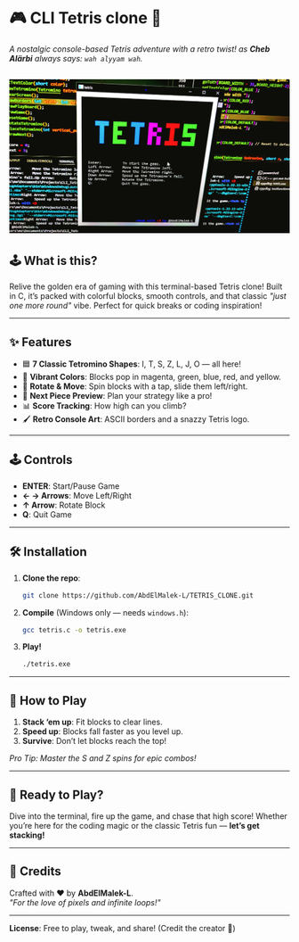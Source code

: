 
# 🎮 CLI Tetris clone  🚀  
  
*A nostalgic console-based Tetris adventure with a retro twist!*
*as **Cheb Alärbi** always says: `wah alyyam wah`.*  

![Tetris welcome screen!](Tetris_splash.jpg "Tetris")
---

## 🕹️ **What is this?**  
Relive the golden era of gaming with this terminal-based Tetris clone! Built in C, it’s packed with colorful blocks, smooth controls, and that classic *"just one more round"* vibe. Perfect for quick breaks or coding inspiration!  

---

## ✨ **Features**  
- 🟦 **7 Classic Tetromino Shapes**: I, T, S, Z, L, J, O — all here!  
- 🎨 **Vibrant Colors**: Blocks pop in magenta, green, blue, red, and yellow.  
- 🔄 **Rotate & Move**: Spin blocks with a tap, slide them left/right.  
- 🔮 **Next Piece Preview**: Plan your strategy like a pro!  
- 📊 **Score Tracking**: How high can you climb?  
- 🖌️ **Retro Console Art**: ASCII borders and a snazzy Tetris logo.  

---

## 🕹️ **Controls**  
- **ENTER**: Start/Pause Game  
- **← → Arrows**: Move Left/Right  
- **↑ Arrow**: Rotate Block  
- **Q**: Quit Game  

---

## 🛠️ **Installation**  
1. **Clone the repo**:  
   ```bash  
   git clone https://github.com/AbdElMalek-L/TETRIS_CLONE.git  
   ```  
2. **Compile** (Windows only — needs `windows.h`):  
   ```bash  
   gcc tetris.c -o tetris.exe  
   ```  
3. **Play!**  
   ```bash  
   ./tetris.exe  
   ```  

---

## 🎯 **How to Play**  
1. **Stack ‘em up**: Fit blocks to clear lines.  
2. **Speed up**: Blocks fall faster as you level up.  
3. **Survive**: Don’t let blocks reach the top!  

*Pro Tip: Master the S and Z spins for epic combos!*  

---

## 🎉 **Ready to Play?**  
Dive into the terminal, fire up the game, and chase that high score! Whether you’re here for the coding magic or the classic Tetris fun — **let’s get stacking!**  

---

## 🙏 **Credits**  
Crafted with ❤️ by **AbdElMalek-L**.  
*"For the love of pixels and infinite loops!"*  


---

**License**: Free to play, tweak, and share! (Credit the creator 💖)